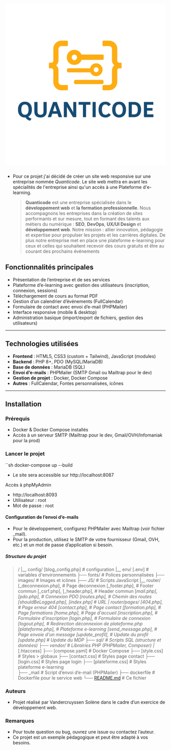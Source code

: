 # <font color='red'> ![Quanticode](images/logo_1_Quanticode.png) </font>

 * Pour ce projet j'ai décidé de créer un site web responsive sur une entreprise nommée *Quanticode*. 
   Le site web mettra en avant les spécialités de l'entreprise ainsi qu'un accès à une Plateforme d'e-learning.


   > **Quanticode** est une entreprise spécialisée dans le **développement web** et **la formation professionnelle**. Nous accompagnons les entreprises
   > dans la création de sites performants et sur mesure, tout en formant des talents aux métiers du numérique : **SEO**, **DevOps**, **UX/UI Design**
   > et **développement web**.
   > Notre mission : allier innovation, pédagogie et expertise pour propulser les projets et les carrières digitales.
   > De plus notre entreprise met en place une plateforme e-learning pour ceux et celles qui souhaitent recevoir des cours gratuits et être au courant des prochains événements


 ## Fonctionnalités principales

- Présentation de l’entreprise et de ses services
- Plateforme d’e-learning avec gestion des utilisateurs (inscription, connexion, sessions)
- Téléchargement de cours au format PDF
- Gestion d’un calendrier d’événements (FullCalendar)
- Formulaire de contact avec envoi d’e-mail (PHPMailer)
- Interface responsive (mobile & desktop)
- Administration basique (import/export de fichiers, gestion des utilisateurs)

---

## Technologies utilisées

- **Frontend** : HTML5, CSS3 (custom + Tailwind), JavaScript (modules)
- **Backend** : PHP 8+, PDO (MySQL/MariaDB)
- **Base de données** : MariaDB (SQL)
- **Envoi d’e-mails** : PHPMailer (SMTP Gmail ou Mailtrap pour le dev)
- **Gestion de projet** : Docker, Docker Compose
- **Autres** : FullCalendar, Fontes personnalisées, icônes

---

## Installation

### Prérequis

- Docker & Docker Compose installés
- Accès à un serveur SMTP (Mailtrap pour le dev, Gmail/OVH/Infomaniak pour la prod)

### Lancer le projet

``sh
docker-compose up --build 

* Le site sera accessible sur http://localhost:8087

Accès à phpMyAdmin 

* http://localhost:8093
* Utilisateur : root
* Mot de passe : root


#### Configuration de l’envoi d’e-mails


* Pour le développement, configurez PHPMailer avec Mailtrap (voir fichier _mail).
* Pour la production, utilisez le SMTP de votre fournisseur (Gmail, OVH, etc.) et un mot de passe d’application si besoin.



##### Structure du projet

> /
> |__ config/              [blog_config.php]              # configuration
> |__ env/                 [.env]                         # variables d'environnements
> ├── fonts/               # Polices personnalisées
> ├── images/              # Images et icônes
> ├── JS/                  # Scripts JavaScript
> |__ router/              [_deconnexion.php],            # Page deconnexion
>                          [_footer.php],                 # Footer commun
>                          [_csrf.php], 
>                          [_header.php],                 # Header commun
>                          [_mail.php], 
>                          [_pdo.php],                    # Connexion PDO
>                          [_routes.php],                 # Chemin des routes
>                          [_shouldBeLogged.php], 
>                          [index.php]                    # URL
> |__ router/pages/        [404.php],                     # Page erreur 404
>                          [contact.php],                 # Page contact
>                          [formation.php],               # Page formations
>                          [home.php],                    # Page d'accueil
>                          [inscription.php],             # Formulaire d’inscription
>                          [login.php],                   # Formulaire de connexion
>                          [logout.php],                  # Redirection déconnexion de plateforme.php
>                          [plateforme.php],              # Plateforme e-learning
>                          [send_message.php],            # Page envoie d'un message
>                          [update_profil],               # Update du profil
>                          [update.php]                   # Update du MDP
> ├── sql/                 # Scripts SQL (structure et données)
> ├── vendor/              # Librairies PHP (PHPMailer, Composer)
> |__ [.htaccess]
> ├── [compose.yaml]       # Docker Compose
> ├── [style.css]          # Styles > globaux
> ├── [contact.css]        # Styles page contact
> ├── [login.css]          # Styles page login
> ├── [plateforme.css]     # Styles plateforme e-learning                                 
> ├── _mail                # Script d’envoi d’e-mail (PHPMailer)
> ├── dockerfile           # Dockerfile pour le service web
> └── [README.md](http://_vscodecontentref_/10)            # Ce fichier

### Auteurs

* Projet réalisé par Vandercruyssen Solène dans le cadre d’un exercice de développement web.
  
### Remarques

* Pour toute question ou bug, ouvrez une issue ou contactez l’auteur.
* Ce projet est un exemple pédagogique et peut être adapté à vos besoins.